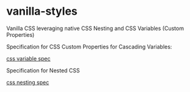 # vanilla-styles
Vanilla CSS leveraging native CSS Nesting and CSS Variables (Custom Properties)

Specification for CSS Custom Properties for Cascading Variables:

[css variable spec](https://www.w3.org/TR/css-variables/)

Specification for Nested CSS

[css nesting spec](https://drafts.csswg.org/css-nesting/)

